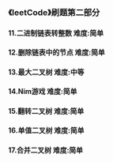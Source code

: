 ### 《leetCode》刷题第二部分
#### 11.二进制链表转整数        难度:简单
#### 12.删除链表中的节点        难度:简单
#### 13.最大二叉树       难度:中等
#### 14.Nim游戏       难度:简单
#### 15.翻转二叉树       难度:简单
#### 16.单值二叉树       难度:简单
#### 17.合并二叉树       难度:简单